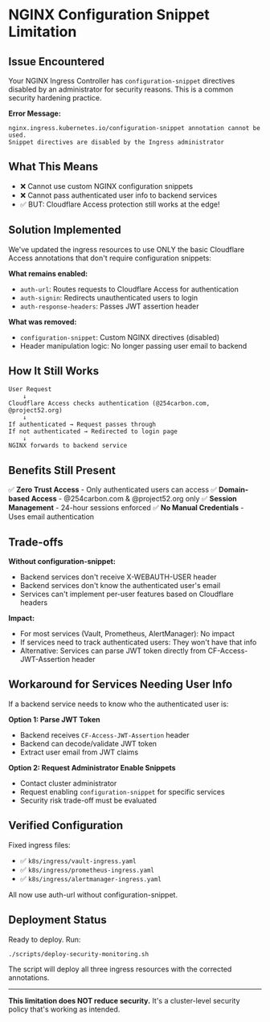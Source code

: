 # NGINX Configuration Snippet Limitation

## Issue Encountered

Your NGINX Ingress Controller has `configuration-snippet` directives disabled by an administrator for security reasons. This is a common security hardening practice.

**Error Message:**
```
nginx.ingress.kubernetes.io/configuration-snippet annotation cannot be used. 
Snippet directives are disabled by the Ingress administrator
```

## What This Means

- ❌ Cannot use custom NGINX configuration snippets
- ❌ Cannot pass authenticated user info to backend services
- ✅ BUT: Cloudflare Access protection still works at the edge!

## Solution Implemented

We've updated the ingress resources to use ONLY the basic Cloudflare Access annotations that don't require configuration snippets:

**What remains enabled:**
- `auth-url`: Routes requests to Cloudflare Access for authentication
- `auth-signin`: Redirects unauthenticated users to login
- `auth-response-headers`: Passes JWT assertion header

**What was removed:**
- `configuration-snippet`: Custom NGINX directives (disabled)
- Header manipulation logic: No longer passing user email to backend

## How It Still Works

```
User Request
    ↓
Cloudflare Access checks authentication (@254carbon.com, @project52.org)
    ↓
If authenticated → Request passes through
If not authenticated → Redirected to login page
    ↓
NGINX forwards to backend service
```

## Benefits Still Present

✅ **Zero Trust Access** - Only authenticated users can access
✅ **Domain-based Access** - @254carbon.com & @project52.org only
✅ **Session Management** - 24-hour sessions enforced
✅ **No Manual Credentials** - Uses email authentication

## Trade-offs

**Without configuration-snippet:**
- Backend services don't receive X-WEBAUTH-USER header
- Backend services don't know the authenticated user's email
- Services can't implement per-user features based on Cloudflare headers

**Impact:**
- For most services (Vault, Prometheus, AlertManager): No impact
- If services need to track authenticated users: They won't have that info
- Alternative: Services can parse JWT token directly from CF-Access-JWT-Assertion header

## Workaround for Services Needing User Info

If a backend service needs to know who the authenticated user is:

**Option 1: Parse JWT Token**
- Backend receives `CF-Access-JWT-Assertion` header
- Backend can decode/validate JWT token
- Extract user email from JWT claims

**Option 2: Request Administrator Enable Snippets**
- Contact cluster administrator
- Request enabling `configuration-snippet` for specific services
- Security risk trade-off must be evaluated

## Verified Configuration

Fixed ingress files:
- ✅ `k8s/ingress/vault-ingress.yaml`
- ✅ `k8s/ingress/prometheus-ingress.yaml`
- ✅ `k8s/ingress/alertmanager-ingress.yaml`

All now use auth-url without configuration-snippet.

## Deployment Status

Ready to deploy. Run:
```bash
./scripts/deploy-security-monitoring.sh
```

The script will deploy all three ingress resources with the corrected annotations.

---

**This limitation does NOT reduce security.**
It's a cluster-level security policy that's working as intended.
